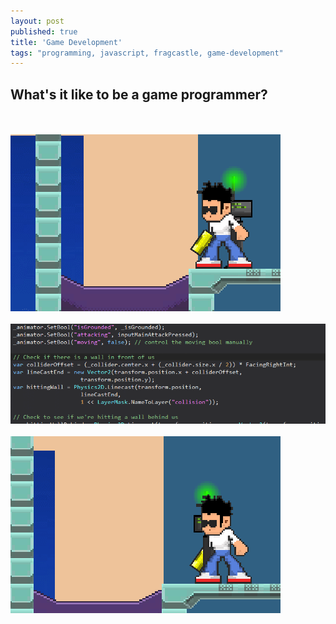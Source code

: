 ```yaml
---
layout: post
published: true
title: 'Game Development'
tags: "programming, javascript, fragcastle, game-development"
---
```


## What's it like to be a game programmer?

<br /><br />
<img src="/assets/posts/game-development/collision-bug.gif" />
<br /><br />
<img src="/assets/posts/game-development/collision-bug-fixing.gif" />
<br /><br />
<img src="/assets/posts/game-development/collision-bug-fixed.gif" />
<br /><br />

